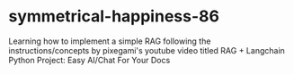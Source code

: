 # symmetrical-happiness-86
Learning how to implement a simple RAG following the instructions/concepts by pixegami's youtube video titled RAG + Langchain Python Project: Easy AI/Chat For Your Docs
